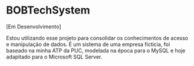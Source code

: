 # BOBTechSystem
[Em Desenvolvimento]

Estou utilizando esse projeto para consolidar os conhecimentos de acesso e manipulação de dados.
É um sistema de uma empresa ficticia, foi baseado na minha ATP da PUC, modelada na época para o MySQL e hoje adapitado para o Microsoft SQL Server.

